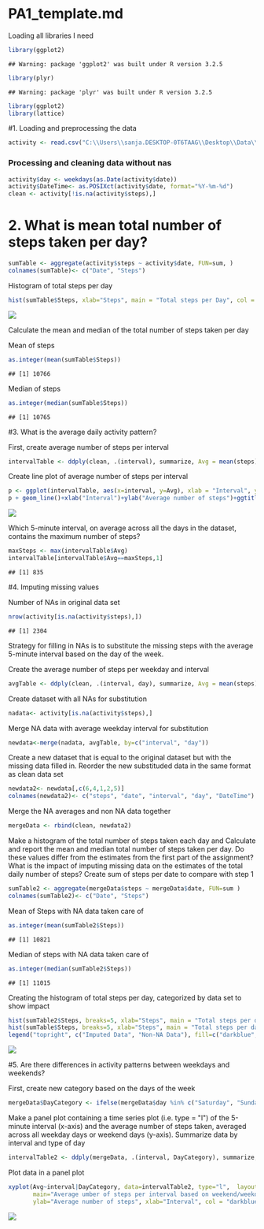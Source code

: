 # PA1_template.md




Loading all libraries I need


```r
library(ggplot2)
```

```
## Warning: package 'ggplot2' was built under R version 3.2.5
```

```r
library(plyr)
```

```
## Warning: package 'plyr' was built under R version 3.2.5
```

```r
library(ggplot2)
library(lattice) 
```

#1. Loading and preprocessing the data



```r
activity <- read.csv("C:\\Users\\sanja.DESKTOP-0T6TAAG\\Desktop\\Data\\activity.csv")
```
### Processing and cleaning data without nas


```r
activity$day <- weekdays(as.Date(activity$date))
activity$DateTime<- as.POSIXct(activity$date, format="%Y-%m-%d")
clean <- activity[!is.na(activity$steps),]
```

# 2. What is mean total number of steps taken per day?


```r
sumTable <- aggregate(activity$steps ~ activity$date, FUN=sum, )
colnames(sumTable)<- c("Date", "Steps")
```

Histogram of total steps per day


```r
hist(sumTable$Steps, xlab="Steps", main = "Total steps per Day", col = "darkblue")
```

![](PA1_template_files/figure-html/unnamed-chunk-5-1.png)<!-- -->

Calculate the mean and median of the total number of steps taken per day

Mean of steps

```r
as.integer(mean(sumTable$Steps))
```

```
## [1] 10766
```
Median of steps

```r
as.integer(median(sumTable$Steps))
```

```
## [1] 10765
```

#3. What is the average daily activity pattern?

First, create average number of steps per interval


```r
intervalTable <- ddply(clean, .(interval), summarize, Avg = mean(steps))
```

Create line plot of average number of steps per interval


```r
p <- ggplot(intervalTable, aes(x=interval, y=Avg), xlab = "Interval", ylab="Average Number of Steps")
p + geom_line()+xlab("Interval")+ylab("Average number of steps")+ggtitle("Average number of steps per 5 minutes Interval") + geom_line(linetype = 5, color = "darkblue")
```

![](PA1_template_files/figure-html/unnamed-chunk-9-1.png)<!-- -->

Which 5-minute interval, on average across all the days in the dataset, contains the maximum number of steps?


```r
maxSteps <- max(intervalTable$Avg)
intervalTable[intervalTable$Avg==maxSteps,1]
```

```
## [1] 835
```


#4. Imputing missing values

Number of NAs in original data set

```r
nrow(activity[is.na(activity$steps),])
```

```
## [1] 2304
```
Strategy for filling in NAs is to substitute the missing steps with the average 5-minute interval based on the day of the week.

Create the average number of steps per weekday and interval

```r
avgTable <- ddply(clean, .(interval, day), summarize, Avg = mean(steps))
```
Create dataset with all NAs for substitution

```r
nadata<- activity[is.na(activity$steps),]
```
Merge NA data with average weekday interval for substitution

```r
newdata<-merge(nadata, avgTable, by=c("interval", "day"))
```
Create a new dataset that is equal to the original dataset but with the missing data filled in.
Reorder the new substituded data in the same format as clean data set

```r
newdata2<- newdata[,c(6,4,1,2,5)]
colnames(newdata2)<- c("steps", "date", "interval", "day", "DateTime")
```
Merge the NA averages and non NA data together

```r
mergeData <- rbind(clean, newdata2)
```
Make a histogram of the total number of steps taken each day and Calculate and report the mean and median total number of steps taken per day. Do these values differ from the estimates from the first part of the assignment? What is the impact of imputing missing data on the estimates of the total daily number of steps?
Create sum of steps per date to compare with step 1


```r
sumTable2 <- aggregate(mergeData$steps ~ mergeData$date, FUN=sum )
colnames(sumTable2)<- c("Date", "Steps")
```

Mean of Steps with NA data taken care of

```r
as.integer(mean(sumTable2$Steps))
```

```
## [1] 10821
```
Median of steps with NA data taken care of

```r
as.integer(median(sumTable2$Steps))
```

```
## [1] 11015
```
 Creating the histogram of total steps per day, categorized by data set to show impact

```r
hist(sumTable2$Steps, breaks=5, xlab="Steps", main = "Total steps per day with NAs fixed", col="darkblue")
hist(sumTable$Steps, breaks=5, xlab="Steps", main = "Total steps per day with NAs fixed", col="lightgrey", add=T)
legend("topright", c("Imputed Data", "Non-NA Data"), fill=c("darkblue", "lightgrey") )
```

![](PA1_template_files/figure-html/unnamed-chunk-20-1.png)<!-- -->


#5. Are there differences in activity patterns between weekdays and weekends?

First, create new category based on the days of the week

```r
mergeData$DayCategory <- ifelse(mergeData$day %in% c("Saturday", "Sunday"), "Weekend", "Weekday")
```
Make a panel plot containing a time series plot (i.e. type = "l") of the 5-minute interval (x-axis) and the average number of steps taken, averaged across all weekday days or weekend days (y-axis).
Summarize data by interval and type of day

```r
intervalTable2 <- ddply(mergeData, .(interval, DayCategory), summarize, Avg = mean(steps))
```
Plot data in a panel plot

```r
xyplot(Avg~interval|DayCategory, data=intervalTable2, type="l",  layout = c(1,2),
       main="Average umber of steps per interval based on weekend/weekday day", 
       ylab="Average number of steps", xlab="Interval", col = "darkblue")
```

![](PA1_template_files/figure-html/unnamed-chunk-23-1.png)<!-- -->

